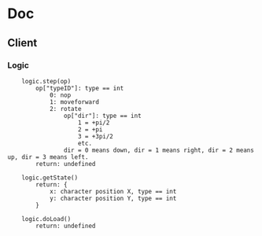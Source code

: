 # Doc

## Client

### Logic
		logic.step(op)
			op["typeID"]: type == int
				0: nop
				1: moveforward
				2: rotate
					op["dir"]: type == int
						1 = +pi/2
						2 = +pi
						3 = +3pi/2
						etc.
					dir = 0 means down, dir = 1 means right, dir = 2 means up, dir = 3 means left.
			return: undefined

		logic.getState()
			return: {
				x: character position X, type == int
				y: character position Y, type == int
			}

		logic.doLoad()
			return: undefined
